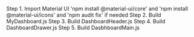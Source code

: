 Step 1.  Import Material UI  'npm install @material-ui/core' 
         and 'npm install @material-ui/icons' and 'npm audit fix' if needed
Step 2.  Build MyDashboard.js
Step 3.  Build DashboardHeader.js
Step 4.  Build DashboardDrawer.js
Step 5.  Build DasbhboardMain.js